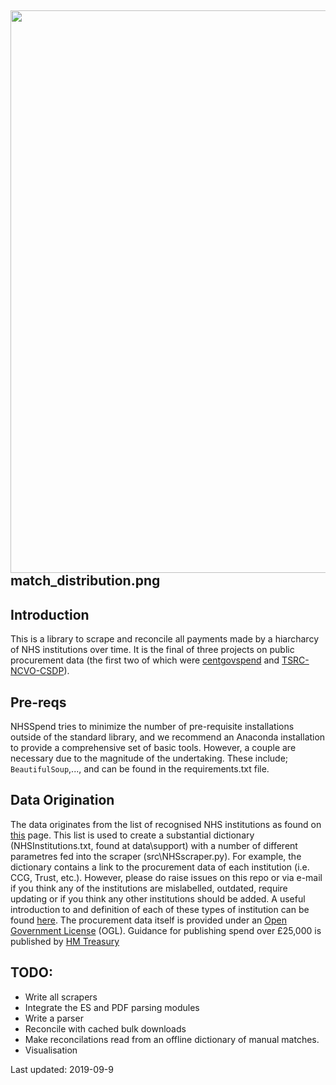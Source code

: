 <img src="https://github.com/crahal/NHSSpend/blob/master/papers/figures/matching_summary.png" width="900"/>match_distribution.png
---

## Introduction

This is a library to scrape and reconcile all payments made by a hiarcharcy of NHS institutions over time. It is the final of three projects on public procurement data (the first two of which were [centgovspend](https://github.com/crahal/centgovspend) and [TSRC-NCVO-CSDP](https://github.com/crahal/TSRC-NCVO-CSDP)).

## Pre-reqs

NHSSpend tries to minimize the number of pre-requisite installations outside of the standard library, and we recommend an Anaconda installation to provide a comprehensive set of basic tools. However, a couple are necessary due to the magnitude of the undertaking. These include; ```BeautifulSoup```,..., and can be found in the requirements.txt file.  

## Data Origination
The data originates from the list of recognised NHS institutions as found on [this](https://www.nhs.uk/ServiceDirectories/Pages/NHSTrustListing.aspx) page. This list is used to create a substantial dictionary (NHSInstitutions.txt, found at data\support) with a number of different parametres fed into the scraper (src\NHSscraper.py). For example, the dictionary contains a link to the procurement data of each institution (i.e. CCG, Trust, etc.). However, please do raise issues on this repo or via e-mail if you think any of the institutions are mislabelled, outdated, require updating or if you think any other institutions should be added. A useful introduction to and definition of each of these types of institution can be found [here](https://www.nhs.uk/using-the-nhs/about-the-nhs/nhs-authorities-and-trusts/). The procurement data itself is provided under an [Open Government License](http://www.nationalarchives.gov.uk/doc/open-government-licence/version/3/) (OGL). Guidance for publishing spend over £25,000 is published by [HM Treasury](https://www.gov.uk/government/publications/guidance-for-publishing-spend-over-25000)


## TODO:

* Write all scrapers
* Integrate the ES and PDF parsing modules
* Write a parser
* Reconcile with cached bulk downloads
* Make reconcilations read from an offline dictionary of manual matches.
* Visualisation

Last updated: 2019-09-9
